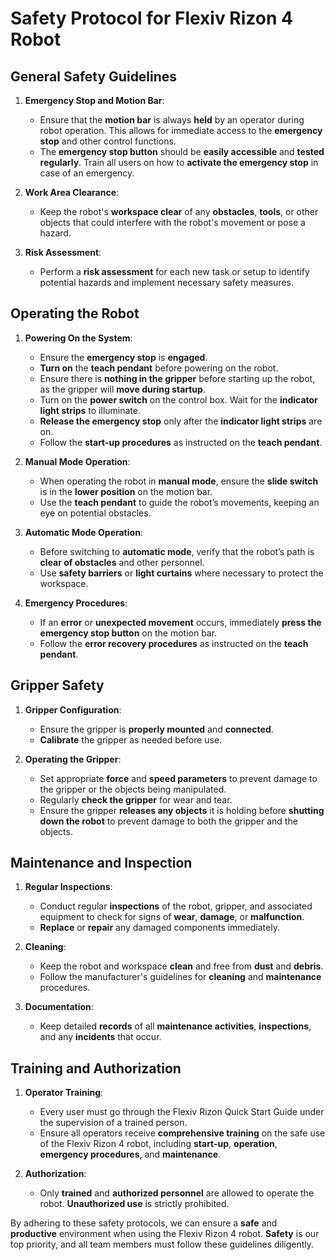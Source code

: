 
# Safety Protocol for Flexiv Rizon 4 Robot

## General Safety Guidelines
1. **Emergency Stop and Motion Bar**:
   - Ensure that the **motion bar** is always **held** by an operator during robot operation. This allows for immediate access to the **emergency stop** and other control functions.
   - The **emergency stop button** should be **easily accessible** and **tested regularly**. Train all users on how to **activate the emergency stop** in case of an emergency.

2. **Work Area Clearance**:
   - Keep the robot's **workspace clear** of any **obstacles**, **tools**, or other objects that could interfere with the robot's movement or pose a hazard.

3. **Risk Assessment**:
   - Perform a **risk assessment** for each new task or setup to identify potential hazards and implement necessary safety measures.

## Operating the Robot
1. **Powering On the System**:
   - Ensure the **emergency stop** is **engaged**.
   - **Turn on** the **teach pendant** before powering on the robot.
   - Ensure there is **nothing in the gripper** before starting up the robot, as the gripper will **move during startup**.
   - Turn on the **power switch** on the control box. Wait for the **indicator light strips** to illuminate.
   - **Release the emergency stop** only after the **indicator light strips** are on.
   - Follow the **start-up procedures** as instructed on the **teach pendant**.

2. **Manual Mode Operation**:
   - When operating the robot in **manual mode**, ensure the **slide switch** is in the **lower position** on the motion bar.
   - Use the **teach pendant** to guide the robot’s movements, keeping an eye on potential obstacles.

3. **Automatic Mode Operation**:
   - Before switching to **automatic mode**, verify that the robot’s path is **clear of obstacles** and other personnel.
   - Use **safety barriers** or **light curtains** where necessary to protect the workspace.

4. **Emergency Procedures**:
   - If an **error** or **unexpected movement** occurs, immediately **press the emergency stop button** on the motion bar.
   - Follow the **error recovery procedures** as instructed on the **teach pendant**.

## Gripper Safety
1. **Gripper Configuration**:
   - Ensure the gripper is **properly mounted** and **connected**.
   - **Calibrate** the gripper as needed before use.

2. **Operating the Gripper**:
   - Set appropriate **force** and **speed parameters** to prevent damage to the gripper or the objects being manipulated.
   - Regularly **check the gripper** for wear and tear.
   - Ensure the gripper **releases any objects** it is holding before **shutting down the robot** to prevent damage to both the gripper and the objects.

## Maintenance and Inspection
1. **Regular Inspections**:
   - Conduct regular **inspections** of the robot, gripper, and associated equipment to check for signs of **wear**, **damage**, or **malfunction**.
   - **Replace** or **repair** any damaged components immediately.

2. **Cleaning**:
   - Keep the robot and workspace **clean** and free from **dust** and **debris**.
   - Follow the manufacturer's guidelines for **cleaning** and **maintenance** procedures.

3. **Documentation**:
   - Keep detailed **records** of all **maintenance activities**, **inspections**, and any **incidents** that occur.

## Training and Authorization
1. **Operator Training**:
   - Every user must go through the Flexiv Rizon Quick Start Guide under the supervision of a trained person.
   - Ensure all operators receive **comprehensive training** on the safe use of the Flexiv Rizon 4 robot, including **start-up**, **operation**, **emergency procedures**, and **maintenance**.

3. **Authorization**:
   - Only **trained** and **authorized personnel** are allowed to operate the robot. **Unauthorized use** is strictly prohibited.

By adhering to these safety protocols, we can ensure a **safe** and **productive** environment when using the Flexiv Rizon 4 robot. **Safety** is our top priority, and all team members must follow these guidelines diligently.

